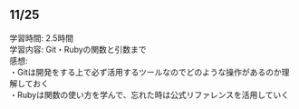 ## 11/25  
学習時間: 2.5時間  
学習内容: Git・Rubyの関数と引数まで  
感想:  
・Gitは開発をする上で必ず活用するツールなのでどのような操作があるのか理解しておく  
・Rubyは関数の使い方を学んで、忘れた時は公式リファレンスを活用していく  

